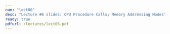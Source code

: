 ```yaml
---
num: "lect06"
desc: "Lecture #6 slides: CPU Procedure Calls; Memory Addressing Modes"
ready: true
pdfurl: /lectures/lect06.pdf
---
```


